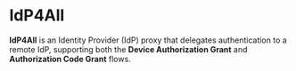 # IdP4All

**IdP4All** is an Identity Provider (IdP) proxy that delegates authentication to a remote IdP, supporting both the **Device Authorization Grant** and **Authorization Code Grant** flows.
